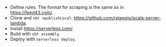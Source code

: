 - Define rules. The format for scraping is the same as in https://feed43.com/.
- Clone and `sbt +publishLocal`: https://github.com/rpiaggio/scala-server-lambda.
- Install https://serverless.com/.
- Build with `sbt assembly`.
- Deploy with `serverless deploy`.